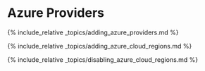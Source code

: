 # Azure Providers

{% include_relative _topics/adding_azure_providers.md %}

{% include_relative _topics/adding_azure_cloud_regions.md %}

{% include_relative _topics/disabling_azure_cloud_regions.md %}
